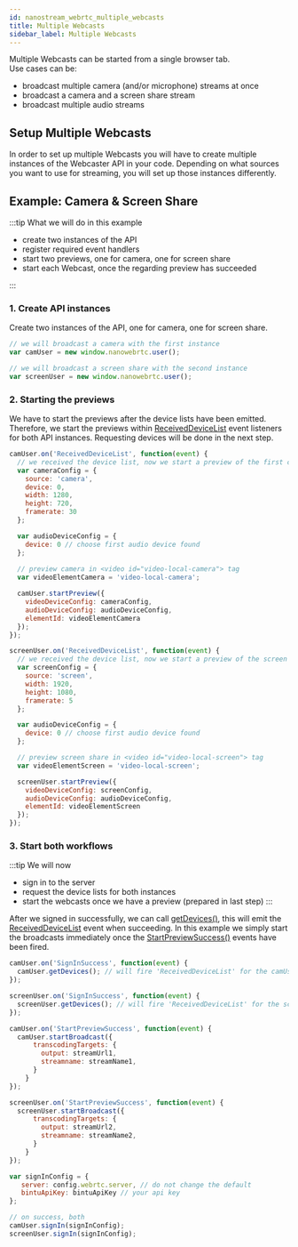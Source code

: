 ```yaml
---
id: nanostream_webrtc_multiple_webcasts
title: Multiple Webcasts
sidebar_label: Multiple Webcasts
---
```


Multiple Webcasts can be started from a single browser tab. <br/>
Use cases can be:
- broadcast multiple camera (and/or microphone) streams at once
- broadcast a camera and a screen share stream
- broadcast multiple audio streams

## Setup Multiple Webcasts

In order to set up multiple Webcasts you will have to create multiple instances of
the Webcaster API in your code. Depending on what sources you want to use for streaming,
you will set up those instances differently.


## Example: Camera & Screen Share

:::tip What we will do in this example
- create two instances of the API
- register required event handlers
- start two previews, one for camera, one for screen share
- start each Webcast, once the regarding preview has succeeded

:::

### 1. Create API instances

Create two instances of the API, one for camera, one for screen share.

```js
// we will broadcast a camera with the first instance
var camUser = new window.nanowebrtc.user();

// we will broadcast a screen share with the second instance
var screenUser = new window.nanowebrtc.user();
```

### 2. Starting the previews

We have to start the previews after the device lists have been emitted.
Therefore, we start the previews within [ReceivedDeviceList](./nanostream_webrtc_api#receiveddevicelist) event listeners for both API instances.
Requesting devices will be done in the next step.

```js
camUser.on('ReceivedDeviceList', function(event) {
  // we received the device list, now we start a preview of the first camera in the list
  var cameraConfig = {
    source: 'camera',  
    device: 0,
    width: 1280,
    height: 720,
    framerate: 30
  };

  var audioDeviceConfig = {
    device: 0 // choose first audio device found
  };
  
  // preview camera in <video id="video-local-camera"> tag
  var videoElementCamera = 'video-local-camera';

  camUser.startPreview({
    videoDeviceConfig: cameraConfig,
    audioDeviceConfig: audioDeviceConfig,
    elementId: videoElementCamera
  });
});

screenUser.on('ReceivedDeviceList', function(event) {
  // we received the device list, now we start a preview of the screen
  var screenConfig = {
    source: 'screen',   
    width: 1920,
    height: 1080,
    framerate: 5
  };

  var audioDeviceConfig = {
    device: 0 // choose first audio device found
  };

  // preview screen share in <video id="video-local-screen"> tag
  var videoElementScreen = 'video-local-screen';

  screenUser.startPreview({
    videoDeviceConfig: screenConfig,
    audioDeviceConfig: audioDeviceConfig,
    elementId: videoElementScreen
  });
});

```

### 3. Start both workflows

:::tip We will now
- sign in to the server
- request the device lists for both instances
- start the webcasts once we have a preview (prepared in last step)
:::

After we signed in successfully, we can call [getDevices()](./nanostream_webrtc_api#rtcusergetdevices),
this will emit the [ReceivedDeviceList](./nanostream_webrtc_api#receiveddevicelist) event when succeeding.
In this example we simply start the broadcasts immediately once the [StartPreviewSuccess()](./nanostream_webrtc_api#startpreviewsuccess) events have been fired.

```js
camUser.on('SignInSuccess', function(event) {
  camUser.getDevices(); // will fire 'ReceivedDeviceList' for the camUser
});

screenUser.on('SignInSuccess', function(event) {
  screenUser.getDevices(); // will fire 'ReceivedDeviceList' for the screenUser
});

camUser.on('StartPreviewSuccess', function(event) {
  camUser.startBroadcast({
      transcodingTargets: {
        output: streamUrl1,
        streamname: streamName1,
      }
    }
});

screenUser.on('StartPreviewSuccess', function(event) {
  screenUser.startBroadcast({
      transcodingTargets: {
        output: streamUrl2,
        streamname: streamName2,
      }
    }
});

var signInConfig = {
   server: config.webrtc.server, // do not change the default
   bintuApiKey: bintuApiKey // your api key
};

// on success, both
camUser.signIn(signInConfig);
screenUser.signIn(signInConfig);
```